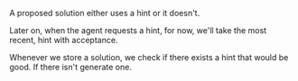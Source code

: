 A proposed solution either uses a hint or it doesn't.

Later on, when the agent requests a hint, for now, we'll take the most recent, hint with acceptance.

Whenever we store a solution, we check if there exists a hint that would be good. If there isn't generate one.
